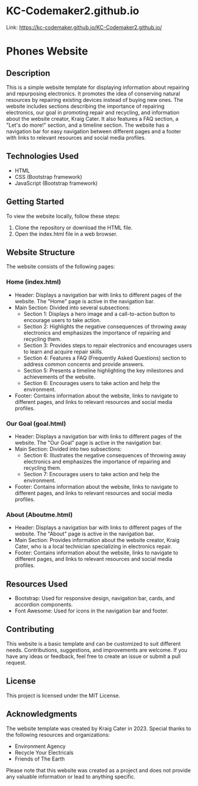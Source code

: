 # KC-Codemaker2.github.io

Link: https://kc-codemaker.github.io/KC-Codemaker2.github.io/

# Phones Website

## Description
This is a simple website template for displaying information about repairing and repurposing electronics. It promotes the idea of conserving natural resources by repairing existing devices instead of buying new ones. The website includes sections describing the importance of repairing electronics, our goal in promoting repair and recycling, and information about the website creator, Kraig Cater. It also features a FAQ section, a "Let's do more!" section, and a timeline section. The website has a navigation bar for easy navigation between different pages and a footer with links to relevant resources and social media profiles.

## Technologies Used
- HTML
- CSS (Bootstrap framework)
- JavaScript (Bootstrap framework)

## Getting Started
To view the website locally, follow these steps:

1. Clone the repository or download the HTML file.
2. Open the index.html file in a web browser.

## Website Structure
The website consists of the following pages:

### Home (index.html)
- Header: Displays a navigation bar with links to different pages of the website. The "Home" page is active in the navigation bar.
- Main Section: Divided into several subsections:
  - Section 1: Displays a hero image and a call-to-action button to encourage users to take action.
  - Section 2: Highlights the negative consequences of throwing away electronics and emphasizes the importance of repairing and recycling them.
  - Section 3: Provides steps to repair electronics and encourages users to learn and acquire repair skills.
  - Section 4: Features a FAQ (Frequently Asked Questions) section to address common concerns and provide answers.
  - Section 5: Presents a timeline highlighting the key milestones and achievements of the website.
  - Section 6: Encourages users to take action and help the environment.
- Footer: Contains information about the website, links to navigate to different pages, and links to relevant resources and social media profiles.

### Our Goal (goal.html)
- Header: Displays a navigation bar with links to different pages of the website. The "Our Goal" page is active in the navigation bar.
- Main Section: Divided into two subsections:
  - Section 6: Illustrates the negative consequences of throwing away electronics and emphasizes the importance of repairing and recycling them.
  - Section 7: Encourages users to take action and help the environment.
- Footer: Contains information about the website, links to navigate to different pages, and links to relevant resources and social media profiles.

### About (Aboutme.html)
- Header: Displays a navigation bar with links to different pages of the website. The "About" page is active in the navigation bar.
- Main Section: Provides information about the website creator, Kraig Cater, who is a local technician specializing in electronics repair.
- Footer: Contains information about the website, links to navigate to different pages, and links to relevant resources and social media profiles.

## Resources Used
- Bootstrap: Used for responsive design, navigation bar, cards, and accordion components.
- Font Awesome: Used for icons in the navigation bar and footer.

## Contributing
This website is a basic template and can be customized to suit different needs. Contributions, suggestions, and improvements are welcome. If you have any ideas or feedback, feel free to create an issue or submit a pull request.

## License
This project is licensed under the MIT License.

## Acknowledgments
The website template was created by Kraig Cater in 2023. Special thanks to the following resources and organizations:

- Environment Agency
- Recycle Your Electricals
- Friends of The Earth

Please note that this website was created as a project and does not provide any valuable information or lead to anything specific.

